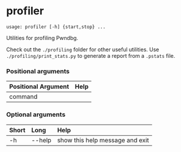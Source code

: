 <!-- THIS PART OF THIS FILE IS AUTOGENERATED. DO NOT MODIFY IT. See scripts/generate-docs.sh -->
# profiler

```text
usage: profiler [-h] {start,stop} ...

```

Utilities for profiling Pwndbg.

Check out the `./profiling` folder for other useful utilities.
Use `./profiling/print_stats.py` to generate a report from a `.pstats` file.
### Positional arguments

|Positional Argument|Help|
| :--- | :--- |
|command||

### Optional arguments

|Short|Long|Help|
| :--- | :--- | :--- |
|-h|--help|show this help message and exit|

<!-- END OF AUTOGENERATED PART. Do not modify this line or the line below, they mark the end of the auto-generated part of the file. If you want to extend the documentation in a way which cannot easily be done by adding to the command help description, write below the following line. -->
<!-- ------------\>8---- ----\>8---- ----\>8------------ -->
